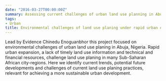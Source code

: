 ```yaml
---
date: "2016-03-27T00:00:00Z"
summary: Assessing current challenges of urban land use planning in Abuja, Nigeria
tags:
- Urban
title: Environmental challenges of land use planing under rapid urban expansion in Abuja, Nigeria.
---
```


Lead by Evidence Chinedu Enoguanbhor this project focused on environmental challenges of urban land use planing in Abuja, Nigeria. Rapid urban expansion, a lack of timely land use information and technical and financial resources, challenge land use planing in many Sub-Saharan African city-regions. Here we identify current trends, potential future developments and challenges of current land use planing practices, relevant for achieving a more sustainable urban development.